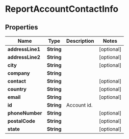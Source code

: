
# ReportAccountContactInfo

## Properties
Name | Type | Description | Notes
------------ | ------------- | ------------- | -------------
**addressLine1** | **String** |  |  [optional]
**addressLine2** | **String** |  |  [optional]
**city** | **String** |  |  [optional]
**company** | **String** |  | 
**contact** | **String** |  |  [optional]
**country** | **String** |  |  [optional]
**email** | **String** |  |  [optional]
**id** | **String** | Account id. | 
**phoneNumber** | **String** |  |  [optional]
**postalCode** | **String** |  |  [optional]
**state** | **String** |  |  [optional]



